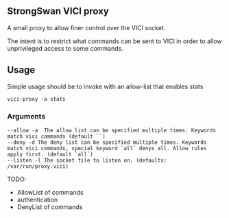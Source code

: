 ## StrongSwan VICI proxy

A small proxy to allow finer control over the VICI socket.

The intent is to restrict what commands can be sent to VICI in order to allow unprivileged access to some commands.


## Usage
Simple usage should be to invoke with an allow-list that enables stats

```
vici-proxy -a stats

```

### Arguments


```
--allow -a  The allow list can be specified multiple times. Keywords match vici commands (default ``)
--deny -d The deny list can be specified multiple times. Keywords match vici commands, special keyword `all` denys all. Allow rules apply first. (default `all`)
--listen -l The socket file to listen on. (defaults: /var/run/proxy.vici)

```

TODO:
* AllowList of commands
* authentication
* DenyList of commands
